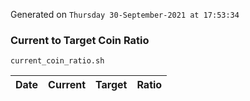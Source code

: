 Generated on `Thursday 30-September-2021 at 17:53:34`

### Current to Target Coin Ratio
`current_coin_ratio.sh`

Date|Current|Target|Ratio
---|---|---|---
